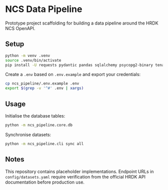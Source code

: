 # NCS Data Pipeline

Prototype project scaffolding for building a data pipeline around the HRDK NCS OpenAPI.

## Setup

```bash
python -m venv .venv
source .venv/bin/activate
pip install -U requests pydantic pandas sqlalchemy psycopg2-binary tenacity python-dotenv pyyaml click
```

Create a `.env` based on `.env.example` and export your credentials:

```bash
cp ncs_pipeline/.env.example .env
export $(grep -v '^#' .env | xargs)
```

## Usage

Initialise the database tables:

```bash
python -m ncs_pipeline.core.db
```

Synchronise datasets:

```bash
python -m ncs_pipeline.cli sync all
```

## Notes

This repository contains placeholder implementations. Endpoint URLs in `config/datasets.yaml` require verification from the official HRDK API documentation before production use.

